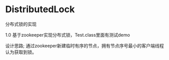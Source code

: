 # DistributedLock
分布式锁的实现

1.0 基于zookeeper实现分布式锁，Test.class里面有测试demo

设计思路;
    通过zookeeper新建临时有序的节点，拥有节点序号最小的客户端线程认为获取到锁。
